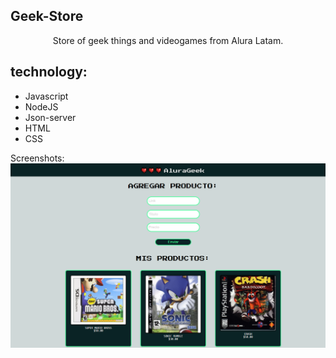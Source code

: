 
## Geek-Store

<p align="center">Store of geek things and videogames from Alura Latam.</p>

##  technology:
* Javascript
* NodeJS
* Json-server
* HTML
* CSS

Screenshots:
![image](https://github.com/Monserrat-Data/Geek-Store/blob/main/img/Captura%20de%20pantalla%201%20(2).png?raw=true)



